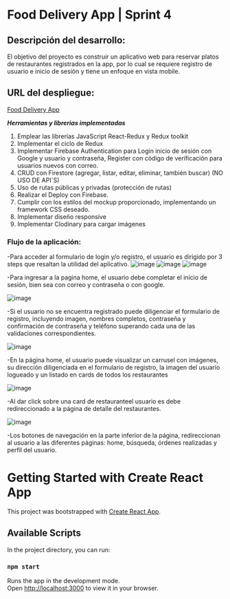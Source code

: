 # Food Delivery App | Sprint 4
## Descripción del desarrollo: 
El objetivo del proyecto es construir un aplicativo web para reservar platos de restaurantes registrados en la app, por lo cual se requiere registro de usuario e inicio de sesión y tiene un enfoque en vista mobile.

## URL del despliegue:

[Food Delivery App](https://food-delivery-app-3582e.web.app/)

***Herramientas y librerias implementadas*** 
1. Emplear las librerías JavaScript React-Redux y Redux toolkit
2. Implementar el ciclo de Redux
3. Implementar Firebase Authentication para Login inicio de sesión con Google y
usuario y contraseña, Register con código de verificación para usuarios nuevos con
correo.
4. CRUD con Firestore (agregar, listar, editar, eliminar, también buscar) (NO USO DE
API`S)
5. Uso de rutas públicas y privadas (protección de rutas)
6. Realizar el Deploy con Firebase.
7. Cumplir con los estilos del mockup proporcionado, implementando un framework
CSS deseado.
8. Implementar diseño responsive
9. Implementar Clodinary para cargar imágenes


### Flujo de la aplicación:

-Para acceder al formulario de login y/o registro, el usuario es dirigido por 3 steps que resaltan la utilidad del aplicativo.
![image](https://github.com/Marianto38/food-delivery-app/assets/102397960/6811b4be-7be6-44ff-adeb-d458b4127ebd) ![image](https://github.com/Marianto38/food-delivery-app/assets/102397960/20c66a5a-1027-4af8-af6d-441e728b7d8d) ![image](https://github.com/Marianto38/food-delivery-app/assets/102397960/91f9ef93-ba95-4e69-8cfb-0ececfc07282)




-Para ingresar a la pagina home, el usuario debe completar el inicio de sesión, bien sea con correo y contraseña o con google.

![image](https://github.com/Marianto38/food-delivery-app/assets/102397960/33d15da9-66d6-4c92-8936-a20d3226235b)


-Si el usuario no se encuentra registrado puede diligenciar el formulario de registro, incluyendo imagen, nombres completos, contraseña y confirmación de contraseña y teléfono superando cada una de las validaciones correspondientes.

![image](https://github.com/Marianto38/food-delivery-app/assets/102397960/a48dafb8-4cc0-454a-b88d-182f5efffbb4)


-En la página home, el usuario puede visualizar un carrusel con imágenes, su dirección diligenciada en el formulario de registro, la imagen del usuario logueado y un listado en cards de todos los restaurantes

![image](https://github.com/Marianto38/food-delivery-app/assets/102397960/be27549a-6085-4b04-88be-aa9a1c10636e)

-Al dar click sobre una card de restauranteel usuario es debe redireccionado a la página de detalle del restaurantes.

![image](https://github.com/Marianto38/food-delivery-app/assets/102397960/259a6d5e-4c17-40ad-be98-ffa8b29b8970)


-Los botones de navegación en la parte inferior de la página, redireccionan  al usuario  a las diferentes páginas: home, búsqueda, órdenes realizadas y perfil
del usuario.



# Getting Started with Create React App

This project was bootstrapped with [Create React App](https://github.com/facebook/create-react-app).

## Available Scripts

In the project directory, you can run:

### `npm start`

Runs the app in the development mode.\
Open [http://localhost:3000](http://localhost:3000) to view it in your browser.


